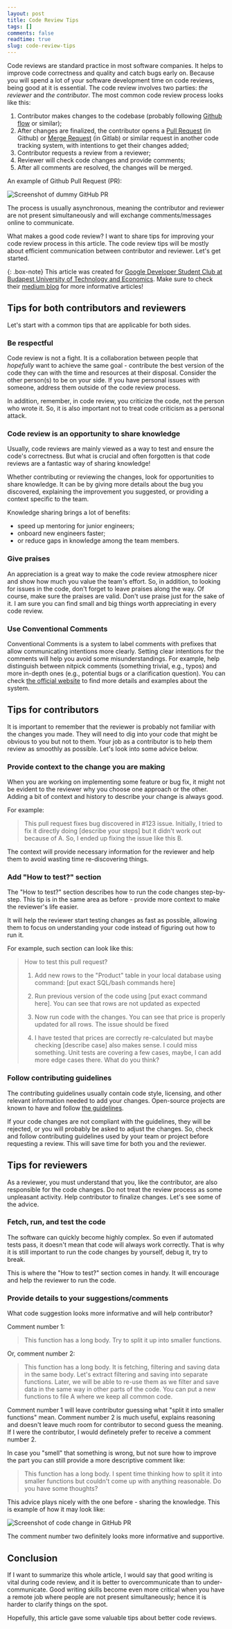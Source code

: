 ```yaml
---
layout: post
title: Code Review Tips
tags: []
comments: false
readtime: true
slug: code-review-tips
---
```


Code reviews are standard practice in most software companies. It helps to improve code correctness and quality and catch bugs early on. Because you will spend a lot of your software development time on code reviews, being good at it is essential. The code review involves two parties: *the reviewer* and *the contributor*. The most common code review process looks like this:

1. Contributor makes changes to the codebase (probably following [Github flow](https://docs.github.com/en/get-started/quickstart/github-flow) or similar);
2. After changes are finalized, the contributor opens a [Pull Request](https://docs.github.com/en/pull-requests/collaborating-with-pull-requests/reviewing-changes-in-pull-requests/about-pull-request-reviews) (in Github) or [Merge Request](https://docs.gitlab.com/ee/user/project/merge_requests/reviews/) (in Gitlab) or similar request in another code tracking system, with intentions to get their changes added;
3. Contributor requests a review from a reviewer;
4. Reviewer will check code changes and provide comments;
5. After all comments are resolved, the changes will be merged.

An example of Github Pull Request (PR):

![Screenshot of dummy GitHub PR](/assets/posts/code-review-tips/dummy_PR.png)

The process is usually asynchronous, meaning the contributor and reviewer are not present simultaneously and will exchange comments/messages online to communicate.

What makes a good code review? I want to share tips for improving your code review process in this article. The code review tips will be mostly about efficient communication between contributor and reviewer. Let's get started.

{: .box-note}
This article was created for [Google Developer Student Club at Budapest University of Technology and Economics](https://gdsc.community.dev/budapest-university-of-technology-and-economics/). Make sure to check their [medium blog](https://medium.com/@gdscbudapest) for more informative articles!

## Tips for both contributors and reviewers

Let's start with a common tips that are applicable for both sides.

### Be respectful

Code review is not a fight. It is a collaboration between people that *hopefully* want to achieve the same goal - contribute the best version of the code they can with the time and resources at their disposal. Consider the other person(s) to be on your side. If you have personal issues with someone, address them outside of the code review process.

In addition, remember, in code review, you criticize the code, not the person who wrote it. So, it is also important not to treat code criticism as a personal attack.

### Code review is an opportunity to share knowledge

Usually, code reviews are mainly viewed as a way to test and ensure the code's correctness. But what is crucial and often forgotten is that code reviews are a fantastic way of sharing knowledge!

Whether contributing or reviewing the changes, look for opportunities to share knowledge. It can be by giving more details about the bug you discovered, explaining the improvement you suggested, or providing a context specific to the team.

Knowledge sharing brings a lot of benefits:

- speed up mentoring for junior engineers;
- onboard new engineers faster;
- or reduce gaps in knowledge among the team members.

### Give praises

An appreciation is a great way to make the code review atmosphere nicer and show how much you value the team's effort. So, in addition, to looking for issues in the code, don't forget to leave praises along the way. Of course, make sure the praises are valid. Don't use praise just for the sake of it. I am sure you can find small and big things worth appreciating in every code review.

### Use Conventional Comments

Conventional Comments is a system to label comments with prefixes that allow communicating intentions more clearly. Setting clear intentions for the comments will help you avoid some misunderstandings. For example, help distinguish between nitpick comments (something trivial, e.g., typos) and more in-depth ones (e.g., potential bugs or a clarification question). You can check [the official website](https://conventionalcomments.org) to find more details and examples about the system.

## Tips for contributors

 It is important to remember that the reviewer is probably not familiar with the changes you made. They will need to dig into your code that might be obvious to you but not to them. Your job as a contributor is to help them review as smoothly as possible. Let's look into some advice below.

### Provide context to the change you are making

When you are working on implementing some feature or bug fix, it might not be evident to the reviewer why you choose one approach or the other. Adding a bit of context and history to describe your change is always good.

For example:


> This pull request fixes bug discovered in #123 issue. Initially, I tried to fix it directly doing [describe your steps] but it didn't work out because of A. So, I ended up fixing the issue like this B.

The context will provide necessary information for the reviewer and help them to avoid wasting time re-discovering things.

### Add "How to test?" section

The "How to test?" section describes how to run the code changes step-by-step. This tip is in the same area as before - provide more context to make the reviewer's life easier.

It will help the reviewer start testing changes as fast as possible, allowing them to focus on understanding your code instead of figuring out how to run it.

For example, such section can look like this:


> How to test this pull request?
>
> 1. Add new rows to the "Product" table in your local database using command: [put exact SQL/bash commands here]
>
> 2. Run previous version of the code using [put exact command here]. You can see that rows are not updated as expected
>
> 3. Now run code with the changes. You can see that price is properly updated for all rows. The issue should be fixed
>
> 4. I have tested that prices are correctly re-calculated but maybe checking [describe case] also makes sense. 
> I could miss something. Unit tests are covering a few cases, maybe, I can add more edge cases there. What do you think?

### Follow contributing guidelines

The contributing guidelines usually contain code style, licensing, and other relevant information needed to add your changes. Open-source projects are known to have and follow [the guidelines](https://en.wikipedia.org/wiki/Contributing_guidelines).

If your code changes are not compliant with the guidelines, they will be rejected, or you will probably be asked to adjust the changes. So, check and follow contributing guidelines used by your team or project before requesting a review. This will save time for both you and the reviewer.

## Tips for reviewers

As a reviewer, you must understand that you, like the contributor, are also responsible for the code changes. Do not treat the review process as some unpleasant activity. Help contributor to finalize changes. Let's see some of the advice.

### Fetch, run, and test the code

The software can quickly become highly complex. So even if automated tests pass, it doesn't mean that code will always work correctly. That is why it is still important to run the code changes by yourself, debug it, try to break.

This is where the "How to test?" section comes in handy. It will encourage and help the reviewer to run the code.

### Provide details to your suggestions/comments

What code suggestion looks more informative and will help contributor?

Comment number 1:

> This function has a long body. Try to split it up into smaller functions.

Or, comment number 2:

> This function has a long body. It is fetching, filtering and saving data in the same body. Let's extract filtering and saving into separate functions. Later, we will be able to re-use them as we filter and save data in the same way in other parts of the code. You can put a new functions to file A where we keep all common code.

Comment number 1 will leave contributor guessing what "split it into smaller functions" mean. Comment number 2 is much useful, explains reasoning and doesn't leave much room for contributor to second guess the meaning. If I were the contributor, I would definetely prefer to receive a comment number 2.

In case you "smell" that something is wrong, but not sure how to improve the part you can still provide a more descriptive comment like:

> This function has a long body. I spent time thinking how to split it into smaller functions but couldn't come up with anything reasonable. Do you have some thoughts?

This advice plays nicely with the one before - sharing the knowledge. This is example of how it may look like:

![Screenshot of code change in GitHub PR](/assets/posts/code-review-tips/list_example.png)

The comment number two definitely looks more informative and supportive.

## Conclusion

If I want to summarize this whole article, I would say that good writing is vital during code review, and it is better to overcommunicate than to under-communicate. Good writing skills become even more critical when you have a remote job where people are not present simultaneously; hence it is harder to clarify things on the spot.

Hopefully, this article gave some valuable tips about better code reviews.

